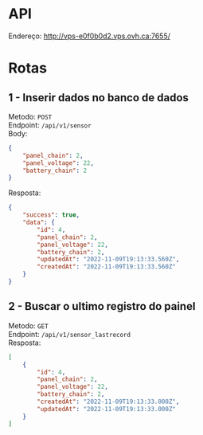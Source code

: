 # API

Endereço: http://vps-e0f0b0d2.vps.ovh.ca:7655/

# Rotas

## 1 - Inserir dados no banco de dados

Metodo: `POST`<br/>
Endpoint: `/api/v1/sensor`<br/>
Body: 
```json
{
    "panel_chain": 2,
    "panel_voltage": 22,
    "battery_chain": 2
}
```
Resposta: 
```json
{
    "success": true,
    "data": {
        "id": 4,
        "panel_chain": 2,
        "panel_voltage": 22,
        "battery_chain": 2,
        "updatedAt": "2022-11-09T19:13:33.560Z",
        "createdAt": "2022-11-09T19:13:33.560Z"
    }
}
```

## 2 - Buscar o ultimo registro do painel 

Metodo: `GET`<br/>
Endpoint: `/api/v1/sensor_lastrecord`<br/>
Resposta: 
```json
[
    {
        "id": 4,
        "panel_chain": 2,
        "panel_voltage": 22,
        "battery_chain": 2,
        "createdAt": "2022-11-09T19:13:33.000Z",
        "updatedAt": "2022-11-09T19:13:33.000Z"
    }
]
```
